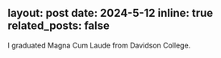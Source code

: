 layout: post
date: 2024-5-12
inline: true
related_posts: false
---

I graduated Magna Cum Laude from Davidson College.
